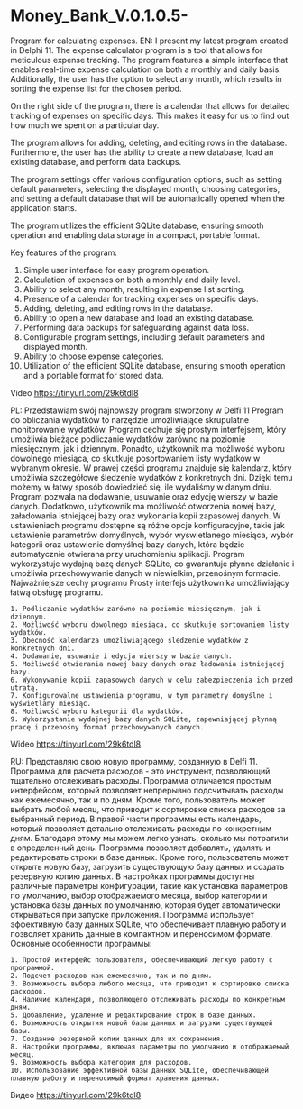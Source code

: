 # Money_Bank_V.0.1.0.5-
Program for calculating expenses.
EN:
I present my latest program created in Delphi 11.
The expense calculator program is a tool that allows for meticulous expense tracking. The program features a simple interface that enables real-time expense calculation on both a monthly and daily basis. Additionally, the user has the option to select any month, which results in sorting the expense list for the chosen period.

On the right side of the program, there is a calendar that allows for detailed tracking of expenses on specific days. This makes it easy for us to find out how much we spent on a particular day.

The program allows for adding, deleting, and editing rows in the database. Furthermore, the user has the ability to create a new database, load an existing database, and perform data backups.

The program settings offer various configuration options, such as setting default parameters, selecting the displayed month, choosing categories, and setting a default database that will be automatically opened when the application starts.

The program utilizes the efficient SQLite database, ensuring smooth operation and enabling data storage in a compact, portable format.

Key features of the program:

   1. Simple user interface for easy program operation.
   2. Calculation of expenses on both a monthly and daily level.
   3. Ability to select any month, resulting in expense list sorting.
   4. Presence of a calendar for tracking expenses on specific days.
   5. Adding, deleting, and editing rows in the database.
   6. Ability to open a new database and load an existing database.
   7. Performing data backups for safeguarding against data loss.
   8. Configurable program settings, including default parameters and displayed month.
   9. Ability to choose expense categories.
   10. Utilization of the efficient SQLite database, ensuring smooth operation and a portable format for stored data.

Video https://tinyurl.com/29k6tdl8

PL:
Przedstawiam swój najnowszy program stworzony w Delfi 11
Program do obliczania wydatków to narzędzie umożliwiające skrupulatne monitorowanie wydatków. Program cechuje się prostym interfejsem, który umożliwia bieżące podliczanie wydatków zarówno na poziomie miesięcznym, jak i dziennym. Ponadto, użytkownik ma możliwość wyboru dowolnego miesiąca, co skutkuje posortowaniem listy wydatków w wybranym okresie.
W prawej części programu znajduje się kalendarz, który umożliwia szczegółowe śledzenie wydatków z konkretnych dni. Dzięki temu możemy w łatwy sposób dowiedzieć się, ile wydaliśmy w danym dniu.
Program pozwala na dodawanie, usuwanie oraz edycję wierszy w bazie danych. Dodatkowo, użytkownik ma możliwość otworzenia nowej bazy, załadowania istniejącej bazy oraz wykonania kopii zapasowej danych.
W ustawieniach programu dostępne są różne opcje konfiguracyjne, takie jak ustawienie parametrów domyślnych, wybór wyświetlanego miesiąca, wybór kategorii oraz ustawienie domyślnej bazy danych, która będzie automatycznie otwierana przy uruchomieniu aplikacji.
Program wykorzystuje wydajną bazę danych SQLite, co gwarantuje płynne działanie i umożliwia przechowywanie danych w niewielkim, przenośnym formacie.
Najważniejsze cechy programu
Prosty interfejs użytkownika umożliwiający łatwą obsługę programu.

    1. Podliczanie wydatków zarówno na poziomie miesięcznym, jak i dziennym.
    2. Możliwość wyboru dowolnego miesiąca, co skutkuje sortowaniem listy wydatków.
    3. Obecność kalendarza umożliwiającego śledzenie wydatków z konkretnych dni.
    4. Dodawanie, usuwanie i edycja wierszy w bazie danych.
    5. Możliwość otwierania nowej bazy danych oraz ładowania istniejącej bazy.
    6. Wykonywanie kopii zapasowych danych w celu zabezpieczenia ich przed utratą.
    7. Konfigurowalne ustawienia programu, w tym parametry domyślne i wyświetlany miesiąc.
    8. Możliwość wyboru kategorii dla wydatków.
    9. Wykorzystanie wydajnej bazy danych SQLite, zapewniającej płynną pracę i przenośny format przechowywanych danych.
    
Wideo https://tinyurl.com/29k6tdl8

RU:
Представляю свою новую программу, созданную в Delfi 11. Программа для расчета расходов - это инструмент, позволяющий тщательно отслеживать расходы.
Программа отличается простым интерфейсом, который позволяет непрерывно подсчитывать расходы как ежемесячно, так и по дням. Кроме того, пользователь может выбрать любой месяц,
что приводит к сортировке списка расходов за выбранный период. В правой части программы есть календарь, который позволяет детально отслеживать расходы по конкретным дням.
Благодаря этому мы можем легко узнать, сколько мы потратили в определенный день. Программа позволяет добавлять, удалять и редактировать строки в базе данных. Кроме того, 
пользователь может открыть новую базу, загрузить существующую базу данных и создать резервную копию данных. В настройках программы доступны различные параметры конфигурации, 
такие как установка параметров по умолчанию, выбор отображаемого месяца, выбор категории и установка базы данных по умолчанию, которая будет автоматически открываться при запуске приложения. 
Программа использует эффективную базу данных SQLite, что обеспечивает плавную работу и позволяет хранить данные в компактном и переносимом формате. Основные особенности программы:

    1. Простой интерфейс пользователя, обеспечивающий легкую работу с программой.
    2. Подсчет расходов как ежемесячно, так и по дням.
    3. Возможность выбора любого месяца, что приводит к сортировке списка расходов.
    4. Наличие календаря, позволяющего отслеживать расходы по конкретным дням.
    5. Добавление, удаление и редактирование строк в базе данных.
    6. Возможность открытия новой базы данных и загрузки существующей базы.
    7. Создание резервной копии данных для их сохранения.
    8. Настройки программы, включая параметры по умолчанию и отображаемый месяц.
    9. Возможность выбора категории для расходов.
    10. Использование эффективной базы данных SQLite, обеспечивающей плавную работу и переносимый формат хранения данных.

Видео https://tinyurl.com/29k6tdl8
